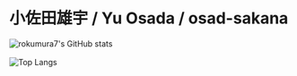 # 小佐田雄宇 / Yu Osada / osad-sakana

<style>
  img{
    display: block;
    margin: 1rem 0;
    max-height: 20rem;
    width: auto;
  }
</style>

<img alt="rokumura7's GitHub stats" src="https://github-readme-stats.vercel.app/api?username=osad-sakana&count_private=true&show_icons=true&theme=tokyonight">
<img alt="Top Langs" src="https://github-readme-stats.vercel.app/api/top-langs/?username=osad-sakana&theme=tokyonight">
